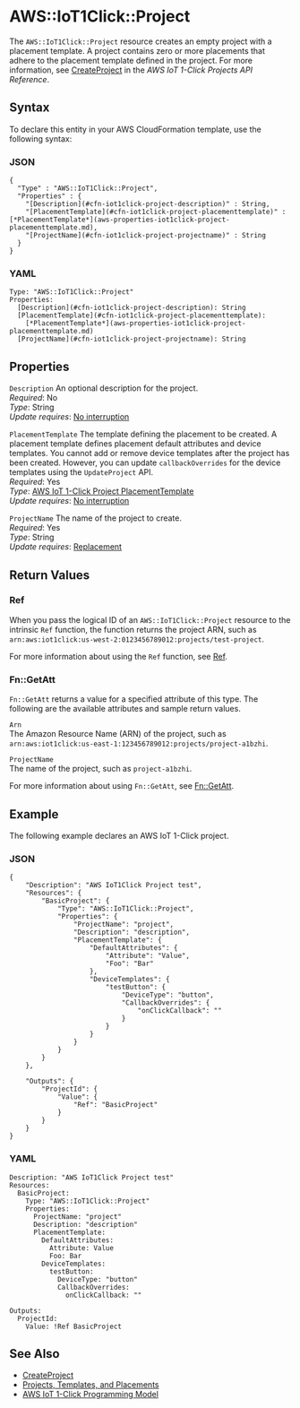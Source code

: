 # AWS::IoT1Click::Project<a name="aws-resource-iot1click-project"></a>

The `AWS::IoT1Click::Project` resource creates an empty project with a placement template\. A project contains zero or more placements that adhere to the placement template defined in the project\. For more information, see [CreateProject](https://docs.aws.amazon.com/iot-1-click/latest/projects-apireference/API_CreateProject.html) in the *AWS IoT 1\-Click Projects API Reference*\. 

## Syntax<a name="aws-resource-iot1click-project-syntax"></a>

To declare this entity in your AWS CloudFormation template, use the following syntax:

### JSON<a name="aws-resource-iot1click-project-syntax.json"></a>

```
{
  "Type" : "AWS::IoT1Click::Project",
  "Properties" : {
    "[Description](#cfn-iot1click-project-description)" : String,
    "[PlacementTemplate](#cfn-iot1click-project-placementtemplate)" : [*PlacementTemplate*](aws-properties-iot1click-project-placementtemplate.md),
    "[ProjectName](#cfn-iot1click-project-projectname)" : String
  }
}
```

### YAML<a name="aws-resource-iot1click-project-syntax.yaml"></a>

```
Type: "AWS::IoT1Click::Project"
Properties:
  [Description](#cfn-iot1click-project-description): String
  [PlacementTemplate](#cfn-iot1click-project-placementtemplate):
    [*PlacementTemplate*](aws-properties-iot1click-project-placementtemplate.md)
  [ProjectName](#cfn-iot1click-project-projectname): String
```

## Properties<a name="aws-resource-iot1click-project-properties"></a>

`Description`  <a name="cfn-iot1click-project-description"></a>
An optional description for the project\.  
 *Required*: No  
 *Type*: String  
 *Update requires*: [No interruption](using-cfn-updating-stacks-update-behaviors.md#update-no-interrupt) 

`PlacementTemplate`  <a name="cfn-iot1click-project-placementtemplate"></a>
The template defining the placement to be created\. A placement template defines placement default attributes and device templates\. You cannot add or remove device templates after the project has been created\. However, you can update `callbackOverrides` for the device templates using the `UpdateProject` API\.  
 *Required*: Yes  
 *Type*: [AWS IoT 1\-Click Project PlacementTemplate](aws-properties-iot1click-project-placementtemplate.md)  
 *Update requires*: [No interruption](using-cfn-updating-stacks-update-behaviors.md#update-no-interrupt) 

`ProjectName`  <a name="cfn-iot1click-project-projectname"></a>
The name of the project to create\.  
 *Required*: Yes  
 *Type*: String  
 *Update requires*: [Replacement](using-cfn-updating-stacks-update-behaviors.md#update-replacement) 

## Return Values<a name="aws-resource-iot1click-project-returnvalues"></a>

### Ref<a name="aws-resource-iot1click-project-ref"></a>

When you pass the logical ID of an `AWS::IoT1Click::Project` resource to the intrinsic `Ref` function, the function returns the project ARN, such as `arn:aws:iot1click:us-west-2:0123456789012:projects/test-project`\. 

For more information about using the `Ref` function, see [Ref](intrinsic-function-reference-ref.md)\. 

### Fn::GetAtt<a name="aws-resource-iot1click-project-getatt"></a>

 `Fn::GetAtt` returns a value for a specified attribute of this type\. The following are the available attributes and sample return values\. 

`Arn`  
The Amazon Resource Name \(ARN\) of the project, such as `arn:aws:iot1click:us-east-1:123456789012:projects/project-a1bzhi`\. 

`ProjectName`  
The name of the project, such as `project-a1bzhi`\. 

For more information about using `Fn::GetAtt`, see [Fn::GetAtt](intrinsic-function-reference-getatt.md)\. 

## Example<a name="aws-resource-iot1click-project-examples"></a>

The following example declares an AWS IoT 1\-Click project\.

### JSON<a name="aws-resource-iot1click-project-example1.json"></a>

```
{
    "Description": "AWS IoT1Click Project test",
    "Resources": {
        "BasicProject": {
            "Type": "AWS::IoT1Click::Project",
            "Properties": {
                "ProjectName": "project",
                "Description": "description",
                "PlacementTemplate": {
                    "DefaultAttributes": {
                        "Attribute": "Value",
                        "Foo": "Bar"
                    },
                    "DeviceTemplates": {
                        "testButton": {
                            "DeviceType": "button",
                            "CallbackOverrides": {
                                "onClickCallback": ""
                            }
                        }
                    }
                }
            }
        }
    },

    "Outputs": {
        "ProjectId": {
            "Value": {
                "Ref": "BasicProject"
            }
        }
    }
}
```

### YAML<a name="aws-resource-iot1click-project-example1.yaml"></a>

```
Description: "AWS IoT1Click Project test"
Resources:
  BasicProject:
    Type: "AWS::IoT1Click::Project"
    Properties:
      ProjectName: "project"
      Description: "description"
      PlacementTemplate:
        DefaultAttributes:
          Attribute: Value
          Foo: Bar
        DeviceTemplates:
          testButton:
            DeviceType: "button"
            CallbackOverrides:
              onClickCallback: ""

Outputs:
  ProjectId:
    Value: !Ref BasicProject
```

## See Also<a name="aws-resource-iot1click-project-seealso"></a>
+ [CreateProject](https://docs.aws.amazon.com/iot-1-click/latest/projects-apireference/API_CreateProject.html)
+ [Projects, Templates, and Placements](https://docs.aws.amazon.com/iot-1-click/latest/developerguide/1click-PTP.html)
+ [AWS IoT 1\-Click Programming Model](https://docs.aws.amazon.com/iot-1-click/latest/developerguide/1click-programming.html)